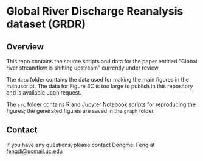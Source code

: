 # Global River Discharge Reanalysis dataset (GRDR)

## Overview
This repo contains the source scripts and data for the paper entitled "Global river streamflow is shifting upstream" currently under review.

The  ``data`` folder contains the data used for making the main figures in the manuscript. The data for Figure 3C is too large to publish in this repository and is available upon request.

The  ``src`` folder contains R and Jupyter Notebook scripts for reproducing the figures; the generated figures are saved in the  ``graph`` folder.

## Contact
If you have any questions, please contact Dongmei Feng at fengdi@ucmail.uc.edu
